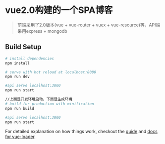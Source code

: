 # vue2.0构建的一个SPA博客

> 前端采用了2.0版本(vue + vue-router + vuex + vue-resource)等，API端采用express + mongodb

## Build Setup

``` bash
# install dependencies
npm install

# serve with hot reload at localhost:8080
npm run dev

#api serve localhost:3000
npm run start

//上面是开发环境启动，下面是生成环境
# build for production with minification
npm run build

#api serve localhost:3000
npm run start
```

For detailed explanation on how things work, checkout the [guide](http://vuejs-templates.github.io/webpack/) and [docs for vue-loader](http://vuejs.github.io/vue-loader).
